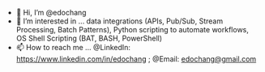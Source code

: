 <!---
edochang/edochang is a ✨ special ✨ repository because its `README.md` (this file) appears on your GitHub profile.
You can click the Preview link to take a look at your changes.
--->
- 👋 Hi, I’m @edochang
- 👀 I’m interested in ... data integrations (APIs, Pub/Sub, Stream Processing, Batch Patterns), Python scripting to automate workflows, OS Shell Scripting (BAT, BASH, PowerShell)
- 📫 How to reach me ... @LinkedIn: https://www.linkedin.com/in/edochang ; @Email: edochang@gmail.com

<!--- Comment Profile Placeholders --->
<!---
- 🌱 I’m currently learning ...
- 💞️ I’m looking to collaborate on ...
--->
